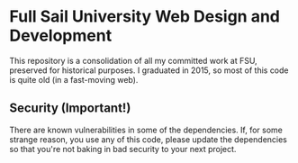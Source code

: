 # Full Sail University Web Design and Development
This repository is a consolidation of all my committed work at FSU, preserved for historical purposes. I graduated in 2015, so most of this code is quite old (in a fast-moving web).

## Security (Important!)
There are known vulnerabilities in some of the dependencies. If, for some strange reason, you use any of this code, please update the dependencies so that you're not baking in bad security to your next project.
